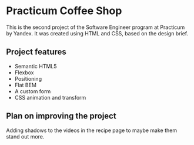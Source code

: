 # Practicum Coffee Shop

This is the second project of the Software Engineer program at Practicum by Yandex. It was created using HTML and CSS, based on the design brief. 

## Project features

- Semantic HTML5
- Flexbox
- Positioning
- Flat BEM
- A custom form
- CSS animation and transform

## Plan on improving the project

Adding shadows to the videos in the recipe page to maybe make them stand out more.
